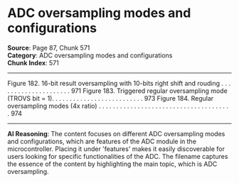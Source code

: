 # ADC oversampling modes and configurations

**Source**: Page 87, Chunk 571  
**Category**: ADC oversampling modes and configurations  
**Chunk Index**: 571

---

Figure 182. 16-bit result oversampling with 10-bits right shift and rouding . . . . . . . . . . . . . . . . . . . . . 971
Figure 183. Triggered regular oversampling mode (TROVS bit = 1). . . . . . . . . . . . . . . . . . . . . . . . . . 973
Figure 184. Regular oversampling modes (4x ratio) . . . . . . . . . . . . . . . . . . . . . . . . . . . . . . . . . . . . . . 974

---

**AI Reasoning**: The content focuses on different ADC oversampling modes and configurations, which are features of the ADC module in the microcontroller. Placing it under 'features' makes it easily discoverable for users looking for specific functionalities of the ADC. The filename captures the essence of the content by highlighting the main topic, which is ADC oversampling.
